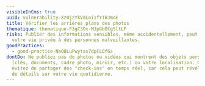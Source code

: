 ```yaml
---
visibleInCms: true
uuid: vulnerability-Xz0jzYkVdCoi1fYTBJmoE
title: Vérifier les arrières plans des photos
thematique: thematique-F3gC3Ox-MJpGbDCgSltLP
risks: Publier des informations sensibles, même accidentellement, peut exposer
  votre vie privée à des personnes malveillantes.
goodPractices:
  - good-practice-NaQBLuPwytas7dpCLQfGs
dontDo: Ne publiez pas de photos ou vidéos qui montrent des objets personnels,
  (clés, documents, cadre photo, miroir, etc.) ou votre localisation. De même,
  évitez de partager des "check-ins" en temps réel, car cela peut révéler trop
  de détails sur votre vie quotidienne.
---
```

